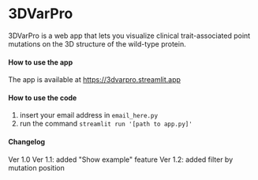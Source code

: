 # 3DVarPro
3DVarPro is a web app that lets you visualize clinical trait-associated point mutations on the 3D structure of the wild-type protein.

#### How to use the app
The app is available at https://3dvarpro.streamlit.app

#### How to use the code
1. insert your email address in <code>email_here.py</code>
2. run the command <code>streamlit run '[path to app.py]'</code>

#### Changelog
Ver 1.0
Ver 1.1: added "Show example" feature
Ver 1.2: added filter by mutation position
